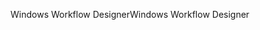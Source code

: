 <span data-ttu-id="fb9eb-101">Windows Workflow Designer</span><span class="sxs-lookup"><span data-stu-id="fb9eb-101">Windows Workflow Designer</span></span>